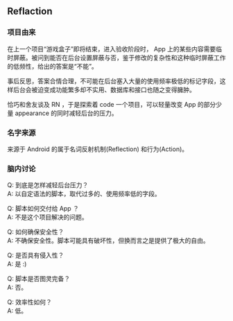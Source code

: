 ## Reflaction
### 项目由来
在上一个项目“游戏盒子”即将结束，进入验收阶段时， App 上的某些内容需要临时屏蔽。被问到能否在后台设置屏蔽与否，鉴于修改的复杂性和这种临时屏蔽工作的低频性，给出的答案是“不能”。

事后反思，答案合情合理，不可能在后台塞入大量的使用频率极低的标记字段，这样后台会被迫变成功能繁多却不实用、数据库和接口也随之变得臃肿。

恰巧和舍友谈及 RN ，于是探索着 code 一个项目，可以轻量改变 App 的部分少量 appearance 的同时减轻后台的压力。

### 名字来源
来源于 Android 的属于名词反射机制(Reflection) 和行为(Action)。

### 脑内讨论
Q: 到底是怎样减轻后台压力？<br />
A: 以自定语法的脚本，取代过多的、使用频率低的字段。

Q: 脚本如何交付给 App ？<br />
A: 不是这个项目解决的问题。

Q: 如何确保安全性？<br />
A: 不确保安全性。脚本可能具有破坏性，但换而言之是提供了极大的自由。

Q: 是否具有侵入性？<br />
A: 是 :)

Q: 脚本是否图灵完备？<br />
A: 否。

Q: 效率性如何？<br />
A: 低。
